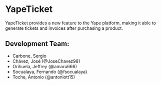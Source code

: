 # YapeTicket

YapeTicket provides a new feature to the Yape platform, making it able to generate tickets and invoices after purchasing a product.

## Development Team:
- Carbone, Sergio
- Chávez, José (@JoseChavez98) 
- Orihuela, Jeffrey (@amaru666)
- Socualaya, Fernando (@fsocualaya)
- Toche, Antonio (@antoniott15)


